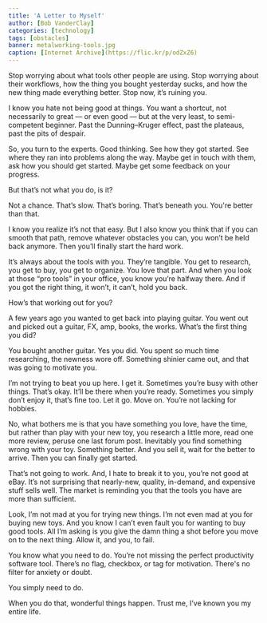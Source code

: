 ```yaml
---
title: 'A Letter to Myself'
author: [Bob VanderClay]
categories: [technology]
tags: [obstacles]
banner: metalworking-tools.jpg
caption: [Internet Archive](https://flic.kr/p/odZxZ6)
---
```


Stop worrying about what tools other people are using. Stop worrying about their workflows, how the thing you bought yesterday sucks, and how the new thing made everything better. Stop now, it’s ruining you.

I know you hate not being good at things. You want a shortcut, not necessarily to great — or even good — but at the very least, to semi-competent beginner. Past the Dunning–Kruger effect, past the plateaus, past the pits of despair.

So, you turn to the experts. Good thinking. See how they got started. See where they ran into problems along the way. Maybe get in touch with them, ask how you should get started. Maybe get some feedback on your progress.

<p class="has-pullquote" data-pullquote="I hate to break it to you, but you're not good at eBay">But that’s not what you do, is it?</p>

Not a chance. That’s slow. That’s boring. That’s beneath you. You're better than that.

I know you realize it’s not that easy. But I also know you think that if you can smooth that path, remove whatever obstacles you can, you won’t be held back anymore. Then you’ll finally start the hard work.

It’s always about the tools with you. They’re tangible. You get to research, you get to buy, you get to organize. You love that part. And when you look at those “pro tools” in your office, you know you’re halfway there. And if you got the right thing, it won’t, it can’t, hold you back.

How’s that working out for you?

A few years ago you wanted to get back into playing guitar. You went out and picked out a guitar, FX, amp, books, the works. What’s the first thing you did?

You bought another guitar. Yes you did. You spent so much time researching, the newness wore off. Something shinier came out, and that was going to motivate you.

I’m not trying to beat you up here. I get it. Sometimes you’re busy with other things. That’s okay. It’ll be there when you’re ready. Sometimes you simply don’t enjoy it, that’s fine too. Let it go. Move on. You’re not lacking for hobbies.

No, what bothers me is that you have something you love, have the time, but rather than play with your new toy, you research a little more, read one more review, peruse one last forum post. Inevitably you find something wrong with your toy. Something better. And you sell it, wait for the better to arrive. Then you can finally get started.

That’s not going to work. And, I hate to break it to you, you’re not good at eBay. It’s not surprising that nearly-new, quality, in-demand, and expensive stuff sells well. The market is reminding you that the tools you have are more than sufficient.

Look, I’m not mad at you for trying new things. I’m not even mad at you for buying new toys. And you know I can’t even fault you for wanting to buy good tools. All I’m asking is you give the damn thing a shot before you move on to the next thing. Allow it, and you, to fail.

You know what you need to do. You’re not missing the perfect productivity software tool. There’s no flag, checkbox, or tag for motivation. There's no filter for anxiety or doubt.

You simply need to do.

When you do that, wonderful things happen. Trust me, I’ve known you my entire life.